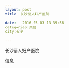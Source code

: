 ```yaml
--- 
layout: post 
title: 长沙丽人妇产医院

date:   2016-05-03 13:39:56 
categories:其他  
city:长沙
  
--- 
```

   
长沙丽人妇产医院

信息

